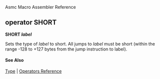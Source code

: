 Asmc Macro Assembler Reference

## operator SHORT

**SHORT _label_**

Sets the type of _label_ to short. All jumps to _label_ must be short (within the range -128 to +127 bytes from the jump instruction to label).

#### See Also

[Type](type.md) | [Operators Reference](readme.md)
